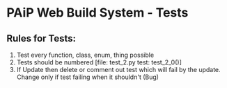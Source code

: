# PAiP Web Build System - Tests
## Rules for Tests:
1. Test every function, class, enum, thing possible
2. Tests should be numbered [file: test_2.py test: test_2_0()]
3. If Update then delete or comment out test which will fail by the update.
    Change only if test failing when it shouldn't (Bug)
